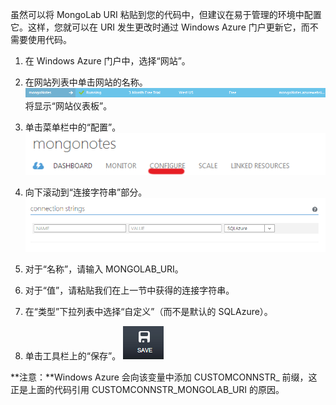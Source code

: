 ﻿虽然可以将 MongoLab URI 粘贴到您的代码中，但建议在易于管理的环境中配置它。这样，您就可以在 URI 发生更改时通过 Windows Azure 门户更新它，而不需要使用代码。


1. 在 Windows Azure 门户中，选择“网站”。
1. 在网站列表中单击网站的名称。
![WebSiteEntry][entry-website]  
将显示“网站仪表板”。

1. 单击菜单栏中的“配置”。
![WebSiteDashboardConfig][focus-mongolab-websitedashboard-config]

1. 向下滚动到“连接字符串”部分。
![WebSiteConnectionStrings][focus-mongolab-websiteconnectionstring]

1. 对于“名称”，请输入 MONGOLAB_URI。
1. 对于“值”，请粘贴我们在上一节中获得的连接字符串。
1. 在“类型”下拉列表中选择“自定义”（而不是默认的 SQLAzure）。
1. 单击工具栏上的“保存”。
![SaveWebSite][button-website-save]

**注意：**Windows Azure 会向该变量中添加 CUSTOMCONNSTR\_ 前缀，这正是上面的代码引用 CUSTOMCONNSTR\_MONGOLAB_URI 的原因。

[entry-website]: ./media/howto-save-connectioninfo-mongolab/entry-website.png
[focus-mongolab-websitedashboard-config]: ./media/howto-save-connectioninfo-mongolab/focus-mongolab-websitedashboard-config.png
[focus-mongolab-websiteconnectionstring]: ./media/howto-save-connectioninfo-mongolab/focus-mongolab-websiteconnectionstring.png
[button-website-save]: ./media/howto-save-connectioninfo-mongolab/button-website-save.png

